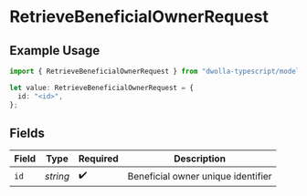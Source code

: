 # RetrieveBeneficialOwnerRequest

## Example Usage

```typescript
import { RetrieveBeneficialOwnerRequest } from "dwolla-typescript/models/operations";

let value: RetrieveBeneficialOwnerRequest = {
  id: "<id>",
};
```

## Fields

| Field                              | Type                               | Required                           | Description                        |
| ---------------------------------- | ---------------------------------- | ---------------------------------- | ---------------------------------- |
| `id`                               | *string*                           | :heavy_check_mark:                 | Beneficial owner unique identifier |